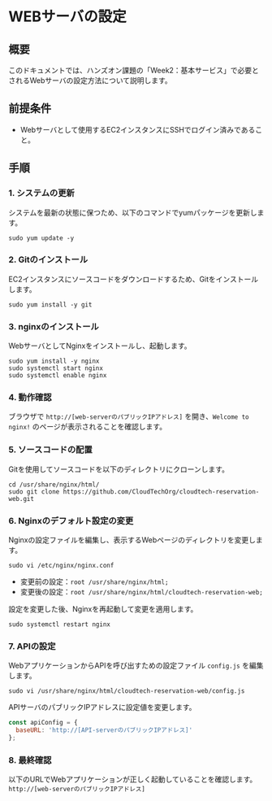 # WEBサーバの設定
## 概要
このドキュメントでは、ハンズオン課題の「Week2：基本サービス」で必要とされるWebサーバの設定方法について説明します。

## 前提条件
- Webサーバとして使用するEC2インスタンスにSSHでログイン済みであること。

## 手順

### 1. システムの更新
システムを最新の状態に保つため、以下のコマンドでyumパッケージを更新します。
```shell
sudo yum update -y
```

### 2. Gitのインストール
EC2インスタンスにソースコードをダウンロードするため、Gitをインストールします。
```shell
sudo yum install -y git
```

### 3. nginxのインストール
WebサーバとしてNginxをインストールし、起動します。
```shell
sudo yum install -y nginx
sudo systemctl start nginx
sudo systemctl enable nginx
```

### 4. 動作確認
ブラウザで `http://[web-serverのパブリックIPアドレス]` を開き、`Welcome to nginx!` のページが表示されることを確認します。

### 5. ソースコードの配置
Gitを使用してソースコードを以下のディレクトリにクローンします。
```shell
cd /usr/share/nginx/html/
sudo git clone https://github.com/CloudTechOrg/cloudtech-reservation-web.git
```

### 6. Nginxのデフォルト設定の変更
Nginxの設定ファイルを編集し、表示するWebページのディレクトリを変更します。
```shell
sudo vi /etc/nginx/nginx.conf
```
- 変更前の設定：`root /usr/share/nginx/html;`
- 変更後の設定：`root /usr/share/nginx/html/cloudtech-reservation-web;`

設定を変更した後、Nginxを再起動して変更を適用します。
```shell
sudo systemctl restart nginx
```

### 7. APIの設定
WebアプリケーションからAPIを呼び出すための設定ファイル `config.js` を編集します。
```shell
sudo vi /usr/share/nginx/html/cloudtech-reservation-web/config.js
```
APIサーバのパブリックIPアドレスに設定値を変更します。
```javascript
const apiConfig = {
  baseURL: 'http://[API-serverのパブリックIPアドレス]'
};
```

### 8. 最終確認
以下のURLでWebアプリケーションが正しく起動していることを確認します。
`http://[web-serverのパブリックIPアドレス]`
